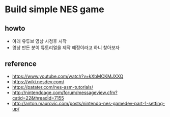# Build simple NES game

## howto

- 아래 유튜브 영상 시청후 시작
- 영상 만든 분이 튜토리얼을 제작 예정이라고 하니 찾아보자

## reference 

- https://www.youtube.com/watch?v=kXbMCKMJXXQ
- https://wiki.nesdev.com/
- https://patater.com/nes-asm-tutorials/
- http://nintendoage.com/forum/messageview.cfm?catid=22&threadid=7155
- http://anton.maurovic.com/posts/nintendo-nes-gamedev-part-1-setting-up/

